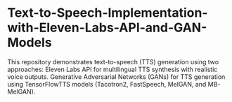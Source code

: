 # Text-to-Speech-Implementation-with-Eleven-Labs-API-and-GAN-Models
This repository demonstrates text-to-speech (TTS) generation using two approaches:  Eleven Labs API for multilingual TTS synthesis with realistic voice outputs. Generative Adversarial Networks (GANs) for TTS generation using TensorFlowTTS models (Tacotron2, FastSpeech, MelGAN, and MB-MelGAN).
